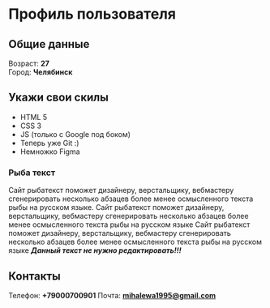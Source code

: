 # Профиль пользователя

## Общие данные

Возраст: **27**      
Город: **Челябинск**       

## Укажи свои скилы

- HTML 5    
- CSS 3    
- JS (только с Google под боком)        
- Теперь уже Git :) 
- Немножко Figma   

### Рыба текст
Сайт рыбатекст поможет дизайнеру, верстальщику, вебмастеру сгенерировать несколько абзацев более менее осмысленного текста рыбы на русском языке.
Сайт рыбатекст поможет дизайнеру, верстальщику, вебмастеру сгенерировать несколько абзацев более менее осмысленного текста рыбы на русском языке
Сайт рыбатекст поможет дизайнеру, верстальщику, вебмастеру сгенерировать несколько абзацев более менее осмысленного текста рыбы на русском языке
***Данный текст не нужно редактировать!!!***

## Контакты

Телефон: **+79000700901**
Почта: **mihalewa1995@gmail.com**


